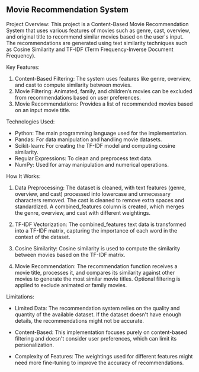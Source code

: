 ## Movie Recommendation System

Project Overview:
This project is a Content-Based Movie Recommendation System that uses various features of movies such as genre, cast, overview, and original title to recommend similar movies based on the user's input. The recommendations are generated using text similarity techniques such as Cosine Similarity and TF-IDF (Term Frequency-Inverse Document Frequency).

Key Features:
1) Content-Based Filtering: The system uses features like genre, overview, and cast to compute similarity between movies.
2) Movie Filtering: Animated, family, and children’s movies can be excluded from recommendations based on user preferences.
3) Movie Recommendations: Provides a list of recommended movies based on an input movie title.

Technologies Used:
- Python: The main programming language used for the implementation.
- Pandas: For data manipulation and handling movie datasets.
- Scikit-learn: For creating the TF-IDF model and computing cosine similarity.
- Regular Expressions: To clean and preprocess text data.
- NumPy: Used for array manipulation and numerical operations.

How It Works:
1) Data Preprocessing:
The dataset is cleaned, with text features (genre, overview, and cast) processed into lowercase and unnecessary characters removed.
The cast is cleaned to remove extra spaces and standardized.
A combined_features column is created, which merges the genre, overview, and cast with different weightings.

2) TF-IDF Vectorization:
The combined_features text data is transformed into a TF-IDF matrix, capturing the importance of each word in the context of the dataset.

3) Cosine Similarity:
Cosine similarity is used to compute the similarity between movies based on the TF-IDF matrix.

4) Movie Recommendation:
The recommendation function receives a movie title, processes it, and compares its similarity against other movies to generate the most similar movie titles. Optional filtering is applied to exclude animated or family movies.

Limitations:
- Limited Data: The recommendation system relies on the quality and quantity of the available dataset. If the dataset doesn't have enough details, the recommendations might not be accurate.

- Content-Based: This implementation focuses purely on content-based filtering and doesn't consider user preferences, which can limit its personalization.

- Complexity of Features: The weightings used for different features might need more fine-tuning to improve the accuracy of recommendations.